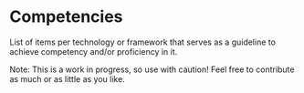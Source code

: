 # Competencies
List of items per technology or framework that serves as a guideline to achieve competency and/or proficiency in it.

Note: This is a work in progress, so use with caution! Feel free to contribute as much or as little as you like.
